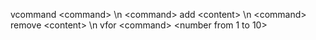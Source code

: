 vcommand \<command> \n
\<command> add \<content> \n
\<command> remove \<content> \n
vfor \<command> \<number from 1 to 10>

